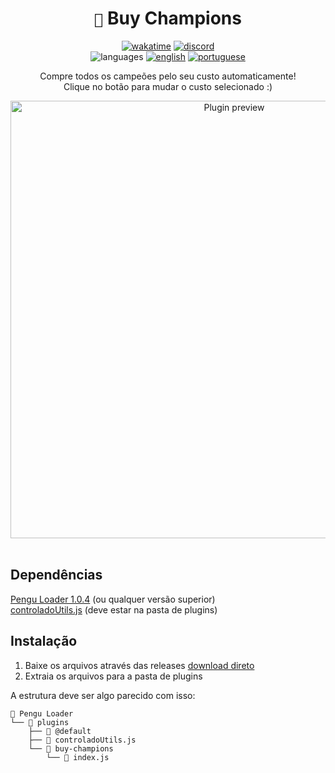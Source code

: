 <div align="center">

# `🐧` Buy Champions <br>

[![wakatime](https://wakatime.com/badge/user/89c5e1c8-9e67-43ef-bd0e-3ff9a4fde5e2/project/88cfd160-fb73-498c-9c64-8bd59b5869d1.svg)](https://wakatime.com/@programador/projects/ohrzmxpxdj)
[![discord](https://img.shields.io/badge/Discord-%235865F2.svg?style=flat&logo=discord&logoColor=white&color=blue)](https://discordapp.com/users/854886148455399436) <br>
![languages](https://img.shields.io/badge/Documentation-gray)
[![english](https://img.shields.io/badge/-English-blue)](README.md)
[![portuguese](https://img.shields.io/badge/-Português%20Brasileiro-blue)](README.br.md)

Compre todos os campeões pelo seu custo automaticamente! <br>
Clique no botão para mudar o custo selecionado :)

<img src="https://github.com/controlado/buy-champions/assets/71716568/0c92647c-ad19-44e1-b862-e4413174ddc1" width="700" alt="Plugin preview">

</div>
<br>

## Dependências

[Pengu Loader 1.0.4](https://github.com/PenguLoader/PenguLoader) (ou qualquer versão superior) <br>
[controladoUtils.js](https://github.com/controlado/pengu-plugins/blob/master/controladoUtils.js) (deve estar na pasta de plugins)

## Instalação

1. Baixe os arquivos através das releases [download direto](https://github.com/controlado/buy-champions/releases/latest/download/buy-champions.zip)
2. Extraia os arquivos para a pasta de plugins

A estrutura deve ser algo parecido com isso:

```
📂 Pengu Loader
└── 📂 plugins
    ├── 📂 @default
    ├── 📄 controladoUtils.js
    └── 📂 buy-champions
        └── 📄 index.js
```
